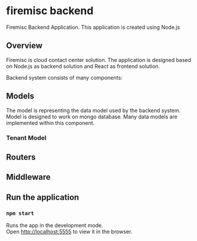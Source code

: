 # firemisc backend

Firemisc Backend Application. This application is created using Node.js

## Overview

Firemisc is cloud contact center solution. The application is designed based on Node.js as backend solution and React as frontend solution.

Backend system consists of many components:

## Models

The model is representing the data model used by the backend system. Model is designed to work on mongo database. Many data models are implemented within this component.

### Tenant Model

## Routers

## Middleware

## Run the application

### `npm start`

Runs the app in the development mode.<br>
Open [http://localhost:5555](http://localhost:5555) to view it in the browser.
